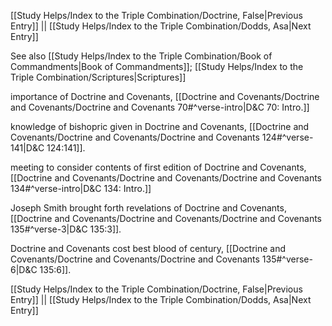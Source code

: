 [[Study Helps/Index to the Triple Combination/Doctrine, False|Previous Entry]]  ||  [[Study Helps/Index to the Triple Combination/Dodds, Asa|Next Entry]]

 See also [[Study Helps/Index to the Triple Combination/Book of Commandments|Book of Commandments]]; [[Study Helps/Index to the Triple Combination/Scriptures|Scriptures]]

 importance of Doctrine and Covenants, [[Doctrine and Covenants/Doctrine and Covenants/Doctrine and Covenants 70#^verse-intro|D&C 70: Intro.]]

 knowledge of bishopric given in Doctrine and Covenants, [[Doctrine and Covenants/Doctrine and Covenants/Doctrine and Covenants 124#^verse-141|D&C 124:141]].

 meeting to consider contents of first edition of Doctrine and Covenants, [[Doctrine and Covenants/Doctrine and Covenants/Doctrine and Covenants 134#^verse-intro|D&C 134: Intro.]]

 Joseph Smith brought forth revelations of Doctrine and Covenants, [[Doctrine and Covenants/Doctrine and Covenants/Doctrine and Covenants 135#^verse-3|D&C 135:3]].

 Doctrine and Covenants cost best blood of century, [[Doctrine and Covenants/Doctrine and Covenants/Doctrine and Covenants 135#^verse-6|D&C 135:6]].

[[Study Helps/Index to the Triple Combination/Doctrine, False|Previous Entry]]  ||  [[Study Helps/Index to the Triple Combination/Dodds, Asa|Next Entry]]